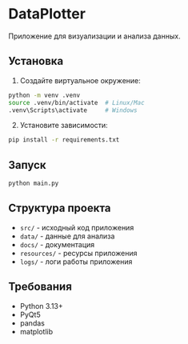 # DataPlotter

Приложение для визуализации и анализа данных.

## Установка

1. Создайте виртуальное окружение:
```bash
python -m venv .venv
source .venv/bin/activate  # Linux/Mac
.venv\Scripts\activate     # Windows
```

2. Установите зависимости:
```bash
pip install -r requirements.txt
```

## Запуск

```bash
python main.py
```

## Структура проекта

- `src/` - исходный код приложения
- `data/` - данные для анализа
- `docs/` - документация
- `resources/` - ресурсы приложения
- `logs/` - логи работы приложения

## Требования

- Python 3.13+
- PyQt5
- pandas
- matplotlib 